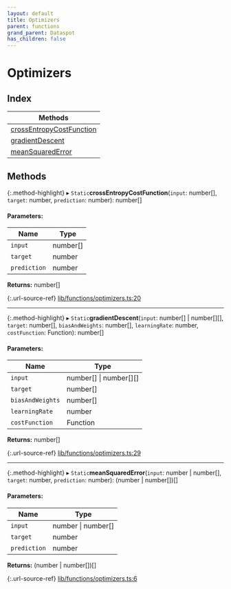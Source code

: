 ```yaml
---
layout: default
title: Optimizers
parent: functions
grand_parent: Dataspot
has_children: false
---
```


# Optimizers

## Index

| Methods |
|-----------|
| [crossEntropyCostFunction](#crossentropycostfunction) |
| [gradientDescent](#gradientdescent) |
| [meanSquaredError](#meansquarederror) |

## Methods

{:.method-highlight}
▸ `Static`**crossEntropyCostFunction**(`input`: number[], `target`: number, `prediction`: number): number[]

#### Parameters:

Name | Type |
------ | ------ |
`input` | number[] |
`target` | number |
`prediction` | number |

**Returns:** number[]

{:.url-source-ref}
[lib/functions/optimizers.ts:20](https://github.com/ascentcore/dataspot/blob/3098228/lib/functions/optimizers.ts#L20)

___

{:.method-highlight}
▸ `Static`**gradientDescent**(`input`: number[] \| number[][], `target`: number[], `biasAndWeights`: number[], `learningRate`: number, `costFunction`: Function): number[]

#### Parameters:

Name | Type |
------ | ------ |
`input` | number[] \| number[][] |
`target` | number[] |
`biasAndWeights` | number[] |
`learningRate` | number |
`costFunction` | Function |

**Returns:** number[]

{:.url-source-ref}
[lib/functions/optimizers.ts:29](https://github.com/ascentcore/dataspot/blob/3098228/lib/functions/optimizers.ts#L29)

___

{:.method-highlight}
▸ `Static`**meanSquaredError**(`input`: number \| number[], `target`: number, `prediction`: number): (number \| number[])[]

#### Parameters:

Name | Type |
------ | ------ |
`input` | number \| number[] |
`target` | number |
`prediction` | number |

**Returns:** (number \| number[])[]

{:.url-source-ref}
[lib/functions/optimizers.ts:6](https://github.com/ascentcore/dataspot/blob/3098228/lib/functions/optimizers.ts#L6)
